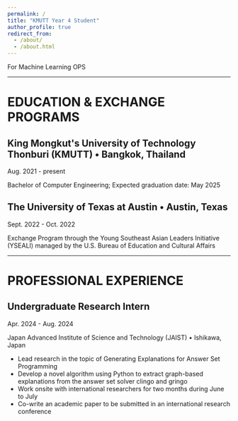 ```yaml
---
permalink: /
title: "KMUTT Year 4 Student"
author_profile: true
redirect_from: 
  - /about/
  - /about.html
---
```


For Machine Learning OPS

---

# EDUCATION & EXCHANGE PROGRAMS

## King Mongkut's University of Technology Thonburi (KMUTT) • Bangkok, Thailand

Aug. 2021 - present

Bachelor of Computer Engineering; Expected graduation date: May 2025

 

## The University of Texas at Austin • Austin, Texas

Sept. 2022 - Oct. 2022

Exchange Program through the Young Southeast Asian Leaders Initiative (YSEALI) managed by the U.S. Bureau of Education and Cultural Affairs

---

# PROFESSIONAL EXPERIENCE

## Undergraduate Research Intern

Apr. 2024 - Aug. 2024

Japan Advanced Institute of Science and Technology (JAIST) • Ishikawa, Japan

- Lead research in the topic of Generating Explanations for Answer Set Programming
- Develop a novel algorithm using Python to extract graph-based explanations from the answer set solver
clingo and gringo
- Work onsite with international researchers for two months during June to July
- Co-write an academic paper to be submitted in an international research conference